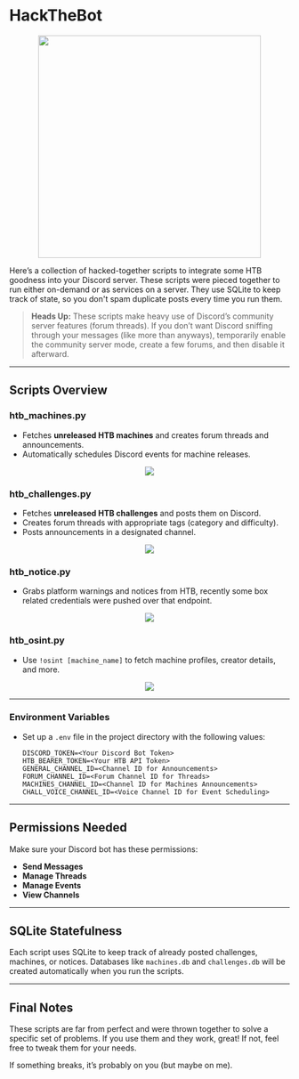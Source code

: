 # HackTheBot

<p align="center">
    <img src="https://github.com/user-attachments/assets/17106da1-f82d-4d01-b263-5dc094abb130" width="400">


Here’s a collection of hacked-together scripts to integrate some HTB goodness into your Discord server. These scripts were pieced together to run either on-demand or as services on a server. They use SQLite to keep track of state, so you don't spam duplicate posts every time you run them.

> **Heads Up:** These scripts make heavy use of Discord’s community server features (forum threads). If you don’t want Discord sniffing through your messages (like more than anyways), temporarily enable the community server mode, create a few forums, and then disable it afterward.

---

## Scripts Overview
### htb_machines.py
   - Fetches **unreleased HTB machines** and creates forum threads and announcements.
   - Automatically schedules Discord events for machine releases.
<p align="center">
    <img src="https://github.com/user-attachments/assets/5be698ef-12b8-4b49-8c87-787573497b54" >



### htb_challenges.py
   - Fetches **unreleased HTB challenges** and posts them on Discord.
   - Creates forum threads with appropriate tags (category and difficulty).
   - Posts announcements in a designated channel.
<p align="center">
    <img src="https://github.com/user-attachments/assets/ac95fee3-84c7-418b-b104-6fdfd052ce6e" >
     


### htb_notice.py
   - Grabs platform warnings and notices from HTB, recently some box related credentials were pushed over that endpoint.
<p align="center">
    <img src="https://github.com/user-attachments/assets/11c8052b-173d-4ad4-bfbc-eac71fe44d00" >
  

### htb_osint.py
   - Use `!osint [machine_name]` to fetch machine profiles, creator details, and more.

<p align="center">
    <img src="https://github.com/user-attachments/assets/c78db559-af5b-4bcc-a8df-7109ad350845" >

---


###  Environment Variables
   - Set up a `.env` file in the project directory with the following values:
     ```
     DISCORD_TOKEN=<Your Discord Bot Token>
     HTB_BEARER_TOKEN=<Your HTB API Token>
     GENERAL_CHANNEL_ID=<Channel ID for Announcements>
     FORUM_CHANNEL_ID=<Forum Channel ID for Threads>
     MACHINES_CHANNEL_ID=<Channel ID for Machines Announcements>
     CHALL_VOICE_CHANNEL_ID=<Voice Channel ID for Event Scheduling>
     ```

---


## Permissions Needed

Make sure your Discord bot has these permissions:
- **Send Messages**
- **Manage Threads**
- **Manage Events**
- **View Channels**

---

## SQLite Statefulness

Each script uses SQLite to keep track of already posted challenges, machines, or notices. Databases like `machines.db` and `challenges.db` will be created automatically when you run the scripts.

---

## Final Notes

These scripts are far from perfect and were thrown together to solve a specific set of problems. If you use them and they work, great! If not, feel free to tweak them for your needs.

If something breaks, it’s probably on you (but maybe on me).
